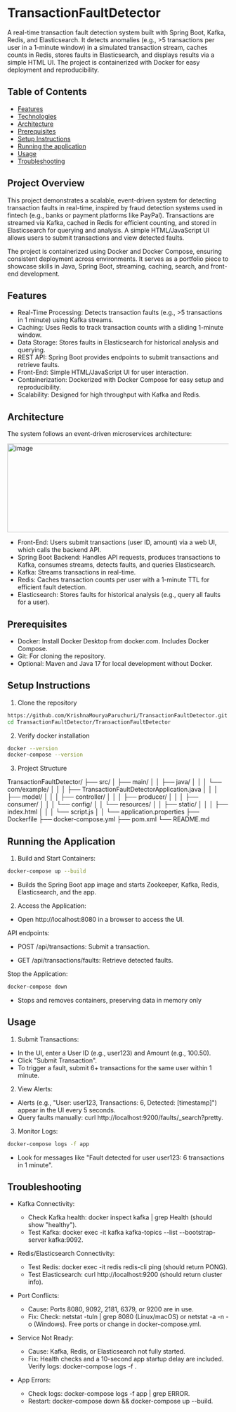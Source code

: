 # TransactionFaultDetector
A real-time transaction fault detection system built with Spring Boot, Kafka, Redis, and Elasticsearch. It detects anomalies (e.g., >5 transactions per user in a 1-minute window) in a simulated transaction stream, caches counts in Redis, stores faults in Elasticsearch, and displays results via a simple HTML UI. The project is containerized with Docker for easy deployment and reproducibility.

## Table of Contents
- [Features](#Features)
- [Technologies](#Technologies)
- [Architecture](#Architecture)
- [Prerequisites](#Prerequisites)
- [Setup Instructions](#Setup_Instructions)
- [Running the application](#Running_the_application)
- [Usage](#Usage)
- [Troubleshooting](#Troubleshooting)

## Project Overview

This project demonstrates a scalable, event-driven system for detecting transaction faults in real-time, inspired by fraud detection systems used in fintech (e.g., banks or payment platforms like PayPal). Transactions are streamed via Kafka, cached in Redis for efficient counting, and stored in Elasticsearch for querying and analysis. A simple HTML/JavaScript UI allows users to submit transactions and view detected faults.

The project is containerized using Docker and Docker Compose, ensuring consistent deployment across environments. It serves as a portfolio piece to showcase skills in Java, Spring Boot, streaming, caching, search, and front-end development.

## Features

- Real-Time Processing: Detects transaction faults (e.g., >5 transactions in 1 minute) using Kafka streams.
- Caching: Uses Redis to track transaction counts with a sliding 1-minute window.
- Data Storage: Stores faults in Elasticsearch for historical analysis and querying.
- REST API: Spring Boot provides endpoints to submit transactions and retrieve faults.
- Front-End: Simple HTML/JavaScript UI for user interaction.
- Containerization: Dockerized with Docker Compose for easy setup and reproducibility.
- Scalability: Designed for high throughput with Kafka and Redis.

## Architecture

The system follows an event-driven microservices architecture:

<img width="898" height="202" alt="image" src="https://github.com/user-attachments/assets/6b2af7b1-4d11-4218-b886-2f79c13f2b06" />

- Front-End: Users submit transactions (user ID, amount) via a web UI, which calls the backend API.
- Spring Boot Backend: Handles API requests, produces transactions to Kafka, consumes streams, detects faults, and queries Elasticsearch.
- Kafka: Streams transactions in real-time.
- Redis: Caches transaction counts per user with a 1-minute TTL for efficient fault detection.
- Elasticsearch: Stores faults for historical analysis (e.g., query all faults for a user).

## Prerequisites

- Docker: Install Docker Desktop from docker.com. Includes Docker Compose.
- Git: For cloning the repository.
- Optional: Maven and Java 17 for local development without Docker.

## Setup Instructions

1. Clone the repository

```bash
https://github.com/KrishnaMouryaParuchuri/TransactionFaultDetector.git
cd TransactionFaultDetector/TransactionFaultDetector
```

2. Verify docker installation

```bash
docker --version
docker-compose --version
```

3. Project Structure

TransactionFaultDetector/
├── src/
│   ├── main/
│   │   ├── java/
│   │   │   └── com/example/
│   │   │       ├── TransactionFaultDetectorApplication.java
│   │   │       ├── model/
│   │   │       ├── controller/
│   │   │       ├── producer/
│   │   │       ├── consumer/
│   │   │       └── config/
│   │   └── resources/
│   │       ├── static/
│   │       │   ├── index.html
│   │       │   └── script.js
│   │       └── application.properties
├── Dockerfile
├── docker-compose.yml
├── pom.xml
└── README.md  

## Running the Application

1. Build and Start Containers:

```bash
docker-compose up --build
```

- Builds the Spring Boot app image and starts Zookeeper, Kafka, Redis, Elasticsearch, and the app.

2. Access the Application:

- Open http://localhost:8080 in a browser to access the UI.

API endpoints:

- POST /api/transactions: Submit a transaction.

- GET /api/transactions/faults: Retrieve detected faults.

Stop the Application:

```bash
docker-compose down
```

- Stops and removes containers, preserving data in memory only 

## Usage

1. Submit Transactions:

- In the UI, enter a User ID (e.g., user123) and Amount (e.g., 100.50).
- Click "Submit Transaction".
- To trigger a fault, submit 6+ transactions for the same user within 1 minute.

2. View Alerts:

- Alerts (e.g., "User: user123, Transactions: 6, Detected: [timestamp]") appear in the UI every 5 seconds.
- Query faults manually: curl http://localhost:9200/faults/_search?pretty.

3. Monitor Logs:

```bash
docker-compose logs -f app
```

- Look for messages like "Fault detected for user user123: 6 transactions in 1 minute".

## Troubleshooting

- Kafka Connectivity:
  - Check Kafka health: docker inspect kafka | grep Health (should show "healthy").
  - Test Kafka: docker exec -it kafka kafka-topics --list --bootstrap-server kafka:9092.

- Redis/Elasticsearch Connectivity:
  - Test Redis: docker exec -it redis redis-cli ping (should return PONG).
  - Test Elasticsearch: curl http://localhost:9200 (should return cluster info).

- Port Conflicts:
  - Cause: Ports 8080, 9092, 2181, 6379, or 9200 are in use.
  - Fix: Check: netstat -tuln | grep 8080 (Linux/macOS) or netstat -a -n -o (Windows). Free ports or change in docker-compose.yml.

- Service Not Ready:
  - Cause: Kafka, Redis, or Elasticsearch not fully started.
  - Fix: Health checks and a 10-second app startup delay are included. Verify logs: docker-compose logs -f <service>.

- App Errors:
  - Check logs: docker-compose logs -f app | grep ERROR.
  - Restart: docker-compose down && docker-compose up --build.

